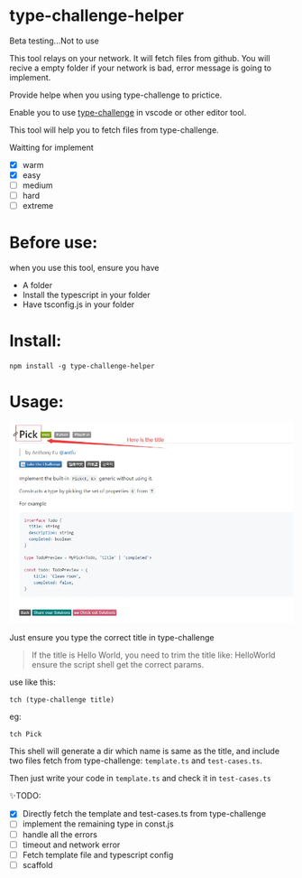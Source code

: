 # type-challenge-helper

Beta testing...Not to use

This tool relays on your network. It will fetch files from github. You will recive a empty folder if your network is bad, error message is going to  implement. 

Provide helpe when you using type-challenge to prictice. 

Enable you to use [type-challenge](https://github.com/type-challenges/type-challenges) in vscode or other editor tool.

This tool will help you to fetch files from type-challenge.

Waitting for implement

- [x] warm
- [x] easy
- [ ] medium
- [ ] hard
- [ ] extreme

# Before use:

when you use this tool, ensure you have 

* A folder 
* Install the typescript in your folder
* Have tsconfig.js in your folder

# Install:

```
npm install -g type-challenge-helper
```
# Usage:

![usage](https://raw.githubusercontent.com/1084350607/github-image-repo/main/type-challenge-helper/usage.webp)

 Just ensure you type the correct title in type-challenge
 
> If the title is Hello World, you need to trim the title like: HelloWorld ensure the script shell get the correct params.

use like this:

```
tch (type-challenge title)
```

eg:

```
tch Pick
```

This shell will generate a dir which name is same as the title, and include two files fetch from type-challenge:
`template.ts` and `test-cases.ts`.

Then just write your code in `template.ts` and check it in `test-cases.ts`

✨TODO:

- [x] Directly fetch the template and test-cases.ts from type-challenge
- [ ] implement the remaining type in const.js
- [ ] handle all the errors
- [ ] timeout and network error
- [ ] Fetch template file and typescript config
- [ ] scaffold
